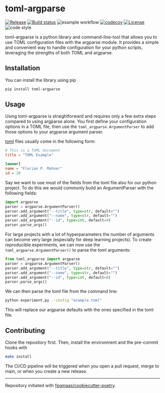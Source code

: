 # toml-argparse

[![Release](https://img.shields.io/github/v/release/florianmahner/toml-argparse)](https://img.shields.io/github/v/release/florianmahner/toml-argparse)
[![Build status](https://img.shields.io/github/actions/workflow/status/florianmahner/toml-argparse/main.yml?branch=main)](https://github.com/florianmahner/toml-argparse/actions/workflows/main.yml?query=branch%3Amain)
![example workflow](https://github.com/florianmahner/toml-argparse/actions/workflows/main.yml/badge.svg)
[![codecov](https://codecov.io/gh/florianmahner/toml-argparse/branch/main/graph/badge.svg)](https://codecov.io/gh/florianmahner/toml-argparse)
[![License](https://img.shields.io/github/license/florianmahner/toml-argparse)](https://img.shields.io/github/license/florianmahner/toml-argparse)
![code style](https://img.shields.io/badge/code%20style-black-black)



toml-argparse is a python library and command-line-tool that allows you to use TOML configuration files with the argparse module. It provides a simple and convenient way to handle configuration for your python scripts, leveraging the strengths of both TOML and argparse.

## Installation

You can install the library using pip

```bash
pip install toml-argparse
```



## Usage

Using toml-argparse is straightforward and requires only a few extra steps compared to using argparse alone. You first define your configuration options in a TOML file, then use the `toml_argparse.ArgumentParser` to add those options to your argparse argument parser. 

[toml](https://toml.io/en/) files usually come in the following form:

```toml
# This is a TOML document
title = "TOML Example"

[owner]
name = "Florian P. Mahner"
id = 20
```

Say we want to use most of the fields from the toml file also for our python project. To do this we would commonly build an ArgumentParser with the following fields:

```python
import argparse
parser = argparse.ArgumentParser()
parser.add_argument("--title", type=str, default="")
parser.add_argument("--name", type=str, default="")
parser.add_argument("--id", type=int, default=0)
parser.parse_args()
```

For large projects with a lot of hyperparameters the number of arguments can become very large (especially for deep learning projects). To create reproducible experiments, we can now use the `toml_argparse.ArgumentParser()` to parse the toml arguments:

```python
from toml_argparse import argparse
parser = argparse.ArgumentParser()
parser.add_argument("--title", type=str, default="")
parser.add_argument("--name", type=str, default="")
parser.add_argument("--id", type=int, default=0)
parser.parse_args()
```

We can then parse the toml file from the command line:

```bash
python experiment.py --config "example.toml"
```

This will replace our argparse defaults with the ones specified in the toml file.


## Contributing
Clone the repository first. Then, install the environment and the pre-commit hooks with

```bash
make install
```

The CI/CD pipeline will be triggered when you open a pull request, merge to main, or when you create a new release.

---

Repository initiated with [fpgmaas/cookiecutter-poetry](https://github.com/fpgmaas/cookiecutter-poetry).
